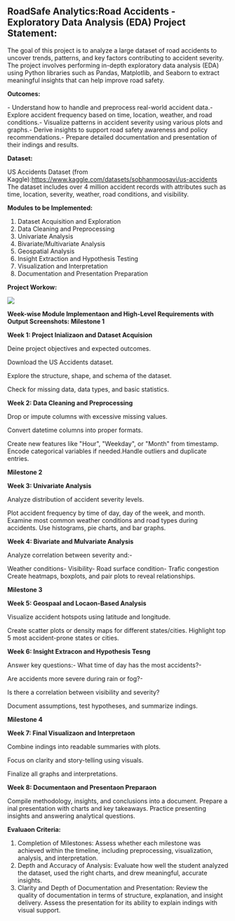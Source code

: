 ## RoadSafe Analytics:Road Accidents - Exploratory Data Analysis (EDA) **Project Statement:**  

The goal of this project is to analyze a large dataset of road accidents to uncover trends, patterns, and key factors contributing to accident severity. The project involves performing in-depth exploratory data analysis (EDA) using Python libraries such as Pandas, Matplotlib, and Seaborn to extract meaningful insights that can help improve road safety.  

**Outcomes:**  

\- Understand how to handle and preprocess real-world accident data.- Explore accident frequency based on time, location, weather, and road conditions.- Visualize patterns in accident severity using various plots and graphs.- Derive insights to support road safety awareness and policy recommendations.- Prepare detailed documentation and presentation of their indings and results.  

**Dataset:**  

US Accidents Dataset (from Kaggle):https://www.kaggle.com/datasets/sobhanmoosavi/us-accidents The dataset includes over 4 million accident records with attributes such as time, location, severity, weather, road conditions, and visibility.  

**Modules to be Implemented:**  

1. Dataset Acquisition and Exploration  
1. Data Cleaning and Preprocessing  
1. Univariate Analysis  
1. Bivariate/Multivariate Analysis  
1. Geospatial Analysis  
1. Insight Extraction and Hypothesis Testing  
1. Visualization and Interpretation  
1. Documentation and Presentation Preparation  

**Project Workow:** 

![](Aspose.Words.63764dee-27ff-4efe-9019-56937b9707b5.001.png)

**Week-wise Module Implementaon and High-Level Requirements with Output Screenshots: Milestone 1**  

**Week 1: Project Inializaon and Dataset Acquision**  

Deine project objectives and expected outcomes.  

Download the US Accidents dataset.  

Explore the structure, shape, and schema of the dataset.  

Check for missing data, data types, and basic statistics.  

**Week 2: Data Cleaning and Preprocessing**  

Drop or impute columns with excessive missing values.  

Convert datetime columns into proper formats.  

Create new features like "Hour", "Weekday", or "Month" from timestamp.  Encode categorical variables if needed.Handle outliers and duplicate entries.  

**Milestone 2**  

**Week 3: Univariate Analysis**  

Analyze distribution of accident severity levels.  

Plot accident frequency by time of day, day of the week, and month.  Examine most common weather conditions and road types during accidents.  Use histograms, pie charts, and bar graphs.  

**Week 4: Bivariate and Mulvariate Analysis**  

Analyze correlation between severity and:-  

Weather conditions- Visibility- Road surface condition- Trafic congestion  Create heatmaps, boxplots, and pair plots to reveal relationships.  

**Milestone 3**  

**Week 5: Geospaal and Locaon-Based Analysis**  

Visualize accident hotspots using latitude and longitude.  

Create scatter plots or density maps for different states/cities.  Highlight top 5 most accident-prone states or cities.  

**Week 6: Insight Extracon and Hypothesis Tesng**  

Answer key questions:- What time of day has the most accidents?-  

Are accidents more severe during rain or fog?- 

Is there a correlation between visibility and severity?  

Document assumptions, test hypotheses, and summarize indings.  

**Milestone 4**  

**Week 7: Final Visualizaon and Interpretaon**  

Combine indings into readable summaries with plots.  

Focus on clarity and story-telling using visuals.  

Finalize all graphs and interpretations.  

**Week 8: Documentaon and Presentaon Preparaon**  

Compile methodology, insights, and conclusions into a document.  Prepare a inal presentation with charts and key takeaways.  Practice presenting insights and answering analytical questions.  

**Evaluaon Criteria:**  

1. Completion of Milestones: Assess whether each milestone was achieved within the timeline, including preprocessing, visualization, analysis, and interpretation.  
1. Depth and Accuracy of Analysis: Evaluate how well the student analyzed the dataset, used the right charts, and drew meaningful, accurate insights.  
1. Clarity and Depth of Documentation and Presentation: Review the quality of documentation in terms of structure, explanation, and insight delivery. Assess the presentation for its ability to explain indings with visual support. 
